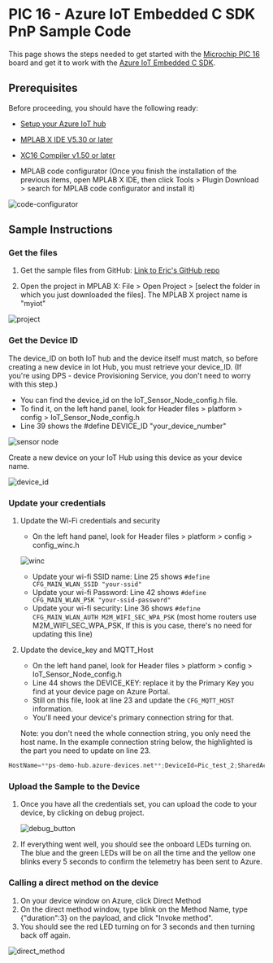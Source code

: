 # PIC 16 - Azure IoT Embedded C SDK PnP Sample Code

This page shows the steps needed to get started with the [Microchip PIC 16](https://www.microchip.com/developmenttools/ProductDetails/AC164164) board and get it to work with the [Azure IoT Embedded C SDK](https://github.com/Azure/azure-sdk-for-c/tree/master/sdk/iot).

## Prerequisites

Before proceeding, you should have the following ready:

- [Setup your Azure IoT hub](https://github.com/Azure/azure-iot-device-ecosystem/blob/master/setup_iothub.md)

- [MPLAB X IDE V5.30 or later](https://www.microchip.com/mplab/mplab-x-ide)

- [XC16 Compiler v1.50 or later](https://www.microchip.com/mplab/compilers)

- MPLAB code configurator (Once you finish the installation of the previous items, open MPLAB X IDE, then click Tools > Plugin Download > search for MPLAB code configurator and install it)

![code-configurator](docs/Images/code_configurator.png)  

## Sample Instructions

### Get the files

1. Get the sample files from GitHub: [Link to Eric's GitHub repo](https://garage-06.visualstudio.com/MicrochipIoT%202027%2088114/_git/PIC_IoT?version=GBmaster)

2. Open the project in MPLAB X: File > Open Project > [select the folder in which you just downloaded the files]. The MPLAB X project name is "myiot"

![project](docs/Images/project.png)

### Get the Device ID

The device_ID on both IoT hub and the device itself must match, so before creating a new device in Iot Hub, you must retrieve your device_ID. (If you're using DPS - device Provisioning Service, you don't need to worry with this step.)

- You can find the device_id on the IoT_Sensor_Node_config.h file.
- To find it, on the left hand panel, look for Header files > platform > config > IoT_Sensor_Node_config.h
- Line 39 shows the #define DEVICE_ID "your_device_number"

![sensor node](docs/Images/sensor_node.png)

Create a new device on your IoT Hub using this device as your device name.

![device_id](docs/Images/device_id.png)  

### Update your credentials

1. Update the Wi-Fi credentials and security

    - On the left hand panel, look for Header files > platform > config > config_winc.h

    ![winc](docs/Images/conf_winc.png)

    - Update your wi-fi SSID name: Line 25 shows `#define CFG_MAIN_WLAN_SSID "your-ssid"`
    - Update your wi-fi Password:  Line 42 shows `#define CFG_MAIN_WLAN_PSK "your-ssid-password"`
    - Update your wi-fi security: Line 36 shows `#define CFG_MAIN_WLAN_AUTH M2M_WIFI_SEC_WPA_PSK` (most home routers use M2M_WIFI_SEC_WPA_PSK, If this is you case, there's no need for updating this line)

2. Update the device_key and MQTT_Host

    - On the left hand panel, look for Header files > platform > config > IoT_Sensor_Node_config.h
    - Line 44 shows the DEVICE_KEY: replace it by the Primary Key you find at your device page on Azure Portal.
    - Still on this file, look at line 23 and update the `CFG_MQTT_HOST` information.
    - You'll need your device's primary connection string for that.

    Note: you don't need the whole connection string, you only need the host name. In the example connection string below, the highlighted is the part you need to update on line 23.

```c
HostName=**ps-demo-hub.azure-devices.net**;DeviceId=Pic_test_2;SharedAccessKey=PaPq+m4gtXvYs=
```

### Upload the Sample to the Device

1. Once you have all the credentials set, you can upload the code to your device, by clicking on debug project.

    ![debug_button](docs/Images/debug_button.png)

2. If everything went well, you should see the onboard LEDs turning on. The blue and the green LEDs will be on all the time and the yellow one blinks every 5 seconds to confirm the telemetry has been sent to Azure.

### Calling a direct method on the device

1. On your device window on Azure, click Direct Method
2. On the direct method window, type blink on the Method Name, type {"duration":3}  on the payload, and click "Invoke method". 
3. You should see the red LED turning on for 3 seconds and then turning back off again.

![direct_method](docs/Images/direct_method.png)
